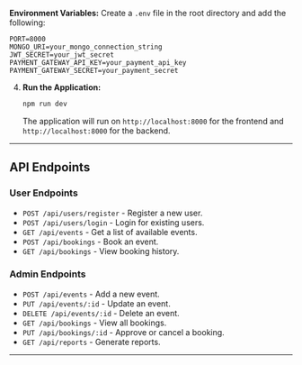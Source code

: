  **Environment Variables:**
   Create a `.env` file in the root directory and add the following:
   ```env
   PORT=8000
   MONGO_URI=your_mongo_connection_string
   JWT_SECRET=your_jwt_secret
   PAYMENT_GATEWAY_API_KEY=your_payment_api_key
   PAYMENT_GATEWAY_SECRET=your_payment_secret
   ```

4. **Run the Application:**
   ```bash
   npm run dev
   ```
   The application will run on `http://localhost:8000` for the frontend and `http://localhost:8000` for the backend.

---

## API Endpoints

### User Endpoints
- `POST /api/users/register` - Register a new user.
- `POST /api/users/login` - Login for existing users.
- `GET /api/events` - Get a list of available events.
- `POST /api/bookings` - Book an event.
- `GET /api/bookings` - View booking history.

### Admin Endpoints
- `POST /api/events` - Add a new event.
- `PUT /api/events/:id` - Update an event.
- `DELETE /api/events/:id` - Delete an event.
- `GET /api/bookings` - View all bookings.
- `PUT /api/bookings/:id` - Approve or cancel a booking.
- `GET /api/reports` - Generate reports.

---
